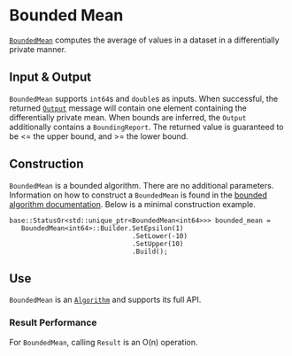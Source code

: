 # Bounded Mean

[`BoundedMean`](https://github.com/google/differential-privacy/blob/main/cc/algorithms/bounded-mean.h)
computes the average of values in a dataset in a differentially private manner.

## Input & Output

`BoundedMean` supports `int64`s and `double`s as inputs. When successful,
the returned [`Output`](../protos.md) message will contain one element
containing the differentially private mean. When bounds are inferred, the
`Output` additionally contains a `BoundingReport`. The returned value is
guaranteed to be <= the upper bound, and >= the lower bound.

## Construction

`BoundedMean` is a bounded algorithm. There are no additional parameters.
Information on how to construct a `BoundedMean` is found in the
[bounded algorithm documentation](bounded-algorithm.md). Below is a minimal
construction example.

```
base::StatusOr<std::unique_ptr<BoundedMean<int64>>> bounded_mean =
   BoundedMean<int64>::Builder.SetEpsilon(1)
                               .SetLower(-10)
                               .SetUpper(10)
                               .Build();
```

## Use

`BoundedMean` is an [`Algorithm`](algorithm.md) and supports its full API.

### Result Performance

For `BoundedMean`, calling `Result` is an O(n) operation.
